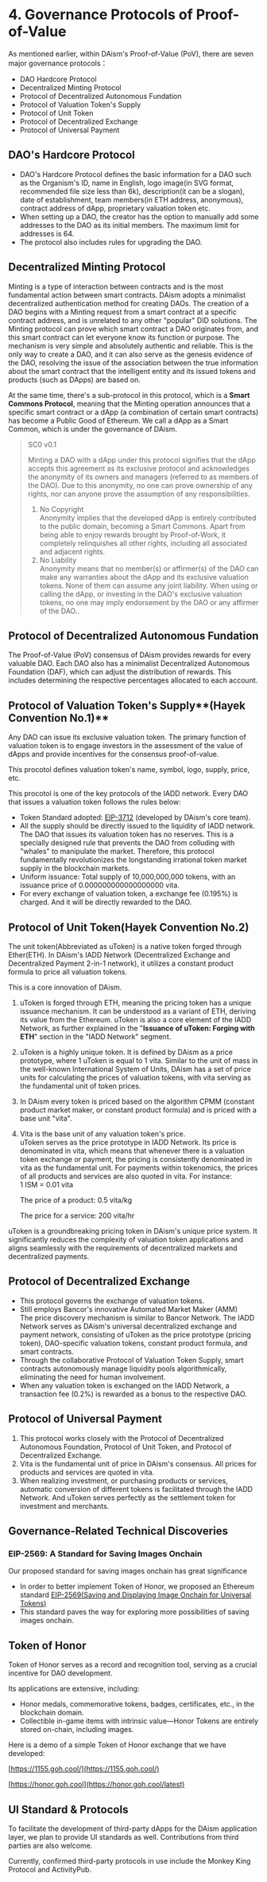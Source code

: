 # 4. Governance Protocols of Proof-of-Value

As mentioned earlier, within DAism's Proof-of-Value (PoV), there are seven major governance protocols：

* DAO Hardcore Protocol
* Decentralized Minting Protocol
* Protocol of Decentralized Autonomous Fundation
* Protocol of Valuation Token's Supply
* Protocol of Unit Token
* Protocol of Decentralized Exchange
* Protocol of Universal Payment

## **DAO's Hardcore Protocol**

* DAO's Hardcore Protocol defines the basic information for a DAO such as the Organism's ID, name in English, logo image(in SVG format, recommended file size less than 6k), description(it can be a slogan), date of establishment, team members(in ETH address, anonymous), contract address of dApp, proprietary valuation token etc.
* When setting up a DAO, the creator has the option to manually add some addresses to the DAO as its initial members. The maximum limit for addresses is 64.
* The protocol also includes rules for upgrading the DAO.

## **Decentralized Minting Protocol**

Minting is a type of interaction between contracts and is the most fundamental action between smart contracts. DAism adopts a minimalist decentralized authentication method for creating DAOs. The creation of a DAO begins with a Minting request from a smart contract at a specific contract address, and is unrelated to any other "popular" DID solutions. The Minting protocol can prove which smart contract a DAO originates from, and this smart contract can let everyone know its function or purpose. The mechanism is very simple and absolutely authentic and reliable. This is the only way to create a DAO, and it can also serve as the genesis evidence of the DAO, resolving the issue of the association between the true information about the smart contract that the intelligent entity and its issued tokens and products (such as DApps) are based on.

At the same time, there's a sub-protocol in this protocol, which is a **Smart Commons Protocol**, meaning that the Minting operation announces that a specific smart contract or a dApp (a combination of certain smart contracts) has become a Public Good of Ethereum. We call a dApp as a Smart Common, which is under the governance of DAism.

> SC0 v0.1
>
> Minting a DAO with a dApp under this protocol signifies that the dApp accepts this agreement as its exclusive protocol and acknowledges the anonymity of its owners and managers (referred to as members of the DAO). Due to this anonymity, no one can prove ownership of any rights, nor can anyone prove the assumption of any responsibilities.
>
> 1. No Copyright\
>    Anonymity implies that the developed dApp is entirely contributed to the public domain, becoming a Smart Commons. Apart from being able to enjoy rewards brought by Proof-of-Work, it completely relinquishes all other rights, including all associated and adjacent rights.
> 2. No Liability\
>    Anonymity means that no member(s) or affirmer(s) of the DAO can make any warranties about the dApp and its exclusive valuation tokens. None of them can assume any joint liability. When using or calling the dApp, or investing in the DAO's exclusive valuation tokens, no one may imply endorsement by the DAO or any affirmer of the DAO..

## Protocol of Decentralized Autonomous Fundation <a href="#protocol-of-decentralized-autonomous-fundation" id="protocol-of-decentralized-autonomous-fundation"></a>

The Proof-of-Value (PoV) consensus of DAism provides rewards for every valuable DAO. Each DAO also has a minimalist Decentralized Autonomous Foundation (DAF), which can adjust the distribution of rewards. This includes determining the respective percentages allocated to each account.

## Protocol of Valuation Token's Supply**(Hayek Convention No.1)** <a href="#circulation-token-protocol" id="circulation-token-protocol"></a>

Any DAO can issue its exclusive valuation token. The primary function of valuation token is to engage investors in the assessment of the value of dApps and provide incentives for the consensus proof-of-value.

This procotol defines valuation token's name, symbol, logo, supply, price, etc.

This procotol is one of the key protocols of the IADD network. Every DAO that issues a valuation token follows the rules below:

* Token Standard adopted: [EIP-3712](https://github.com/naturaldao/EIPs/blob/Eip-Branch/EIPS/eip-3712.md) (developed by DAism's core team).
* All the supply should be directly issued to the liquidity of IADD network. The DAO that issues its valuation token has no reserves. This is a specially designed rule that prevents the DAO from colluding with "whales" to manipulate the market. Therefore, this protocol fundamentally revolutionizes the longstanding irrational token market supply in the blockchain markets.
* Uniform issuance: Total supply of 10,000,000,000 tokens, with an issuance price of 0.000000000000000000 vita.
* For every exchange of valuation token, a exchange fee (0.195%) is charged. And it will be directly rewarded to the DAO.

## **Protocol of Unit Token(Hayek Convention No.2)** <a href="#unit-token-protocol" id="unit-token-protocol"></a>

The unit token(Abbreviated as uToken) is a native token forged through Ether(ETH). In DAism's IADD Network (Decentralized Exchange and Decentralized Payment 2-in-1 network), it utilizes a constant product formula to price all valuation tokens.

This is a core innovation of DAism.

1. uToken is forged through ETH, meaning the pricing token has a unique issuance mechanism. It can be understood as a variant of ETH, deriving its value from the Ethereum. uToken is also a core element of the IADD Network, as further explained in the "**Issuance of uToken: Forging with ETH**" section in the "IADD Network" segment.
2. uToken is a highly unique token. It is defined by DAism as a price prototype, where 1 uToken is equal to 1 vita. Similar to the unit of mass in the well-known International System of Units, DAism has a set of price units for calculating the prices of valuation tokens, with vita serving as the fundamental unit of token prices.
3. In DAism every token is priced based on the algorithm CPMM (constant product market maker, or constant product formula) and is priced with a base unit "vita".
4.  Vita is the base unit of any valuation token's price.\
    uToken serves as the price prototype in IADD Network. Its price is denominated in vita, which means that whenever there is a valuation token exchange or payment, the pricing is consistently denominated in vita as the fundamental unit. For payments within tokenomics, the prices of all products and services are also quoted in vita. For instance:\
    1 ISM = 0.01 vita

    The price of a product: 0.5 vita/kg

    The price for a service: 200 vita/hr

uToken is a groundbreaking pricing token in DAism's unique price system. It significantly reduces the complexity of valuation token applications and aligns seamlessly with the requirements of decentralized markets and decentralized payments.

## Protocol of Decentralized Exchange <a href="#protocol-of-dex-and-payment" id="protocol-of-dex-and-payment"></a>

* This protocol governs the exchange of valuation tokens.
* Still employs Bancor's innovative Automated Market Maker (AMM)\
  The price discovery mechanism is similar to Bancor Network. The IADD Network serves as DAism's universal decentralized exchange and payment network, consisting of uToken as the price prototype (pricing token), DAO-specific valuation tokens, constant product formula, and smart contracts.
* Through the collaborative Protocol of Valuation Token Supply, smart contracts autonomously manage liquidity pools algorithmically, eliminating the need for human involvement.
* When any valuation token is exchanged on the IADD Network, a transaction fee (0.2%) is rewarded as a bonus to the respective DAO.

## Protocol of Universal Payment

1. This protocol works closely with the Protocol of Decentralized Autonomous Foundation, Protocol of Unit Token, and Protocol of Decentralized Exchange.
2. Vita is the fundamental unit of price in DAism's consensus. All prices for products and services are quoted in vita.
3. When realizing investment, or purchasing products or services, automatic conversion of different tokens is facilitated through the IADD Network. And uToken serves perfectly as the settlement token for investment and merchants.

## Governance-Related Technical Discoveries

### **EIP-2569: A Standard for Saving Images Onchain**

Our proposed standard for saving images onchain has great significance

* In order to better implement Token of Honor, we proposed an Ethereum standard [EIP-2569(Saving and Displaying Image Onchain for Universal Tokens)](https://eips.ethereum.org/EIPS/eip-2569)
* This standard paves the way for exploring more possibilities of saving images onchain.

## **Token of Honor**

Token of Honor serves as a record and recognition tool, serving as a crucial incentive for DAO development.&#x20;

Its applications are extensive, including:

* Honor medals, commemorative tokens, badges, certificates, etc., in the blockchain domain.
* Collectible in-game items with intrinsic value—Honor Tokens are entirely stored on-chain, including images.

Here is a demo of a simple Token of Honor exchange that we have developed:

[https://1155.goh.cool/](https://1155.goh.cool/)

[https://honor.goh.cool](https://honor.goh.cool/latest)

## **UI Standard & Protocols**

To facilitate the development of third-party dApps for the DAism application layer, we plan to provide UI standards as well. Contributions from third parties are also welcome.&#x20;

Currently, confirmed third-party protocols in use include the Monkey King Protocol and ActivityPub.

